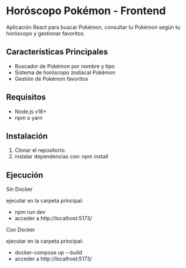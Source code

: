# Horóscopo Pokémon - Frontend

Aplicación React para buscar Pokémon, consultar tu Pokémon según tu horóscopo y gestionar favoritos.

## Características Principales

- Buscador de Pokémon por nombre y tipo
- Sistema de horóscopo zodiacal Pokémon
- Gestión de Pokémon favoritos

## Requisitos

- Node.js v16+
- npm o yarn

## Instalación

1. Clonar el repositorio:
2. instalar dependencias con: npm install

## Ejecución
Sin Docker

ejecutar en la carpeta principal: 
- npm run dev
- acceder a http://localhost:5173/

Con Docker

ejecutar en la carpeta principal:
- docker-compose up --build
- acceder a http://localhost:5173/

